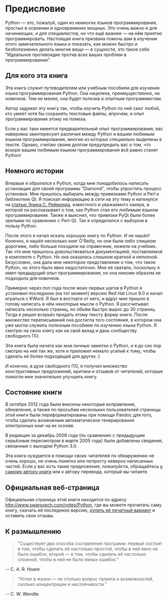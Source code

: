 # Предисловие

Python — это, пожалуй, один из немногих языков программирования, простых в
освоении и одновременно мощных. Это очень важно и для начинающих, и для
специалистов, но что ещё важнее — на нём приятно программировать. Настоящая
книга призвана помочь вам в изучении этого замечательного языка и показать,
как можно быстро и безболезненно делать многие вещи — в сущности, это такое
себе "Идеальное противоядие против всех ваших проблем в программировании".

## Для кого эта книга

Эта книга служит путеводителем или учебным пособием для изучения языка
программирования Python. Она нацелена, преимущественно, на новичков. Тем не
менее, она будет полезна и опытным программистам.

Автор задумал эту книгу так, чтобы изучить Python по ней смог любой, кто умеет
хотя бы сохранять текстовые файлы, впрочем, и опыт программирования этому не
помеха.

Если у вас таки имеется предварительный опыт программирования, вас наверняка
заинтересуют различия между Python и вашим любимым языком программирования,
многие из которых специально выделены в тексте. Однако, считаю своим долгом
предупредить вас о том, что вскоре вашим любимым языком программирования всё
равно станет Python!

## Немного истории

Впервые я обратился к Python, когда мне понадобилось написать установщик для
своей программы "Diamond", чтобы упростить процесс установки. Мне пришлось
выбирать между привязками Python и Perl к библиотеке Qt. Я поискал информацию
в сети на эту тему и наткнулся на
[статью Эрика С. Реймонда](http://pythonology.org/success&story=esr),
известного и уважаемого хакера, в которой он рассказывает о том, как Python
стал его любимым языком программирования. Также я выяснил, что привязки PyQt
были более зрелыми по сравнению с Perl-Qt. Так я определился с выбором в пользу
Python.

После этого я начал искать хорошую книгу по Python. И не нашёл! Конечно, я
нашёл несколько книг O'Reilly, но они были либо слишком дорогими, либо больше
походили на справочник, нежели на учебник. Так что мне пришлось довольствоваться
документацией, поставляемой в комплекте с Python. Но она оказалась слишком
краткой и неполной. Безусловно, она дала мне некоторое представление о том,
что такое Python, но этого было явно недостаточно. Мне её хватало, поскольку
я имел предыдущий опыт программирования, но она никоим образом не подходила
для новичков.

Примерно через пол года после моих первых шагов в Python я установил последнюю
(на тот момент) версию Red Hat Linux 9.0 и начал играться с KWord. Я был в
восторге от него, и вдруг мне пришло в голову написать в нём некоторые мысли
о Python. Я рассчитывал написать несколько страниц, но объём быстро вырос до 30
страниц. Тогда я решил всерьёз придать этому тексту форму книги. После
_множества_ переписываний она достигла того состояния, в котором она уже могла
служить полезным пособием по изучению языка Python. Я смотрю на свою книгу как
на свой вклад и дань сообществу свободного ПО.

Эта книга была начата как мои личные заметки о Python, и я до сих пор смотрю
на неё так же, хотя и приложил немало усилий к тому, чтобы сделать её более
подходящей для других :)

И конечно, в духе свободного ПО, я получил множество конструктивных предложений,
критики и отзывов от читателей, которые
помогли мне значительно улучшить книгу.

## Состояние книги

В октябре 2012 года были внесены некоторые исправления, обновления, а также по
просьбам нескольких пользователей страницы этой книги были переформатированы при
помощи Pandoc для того, чтобы сделать возможным автоматическое генерирование
электронных книг на их основе.

В редакции за декабрь 2008 года (по сравнению с предыдущим серьёзным пересмотром
в марте 2005 года) были добавлены сведения, связанные с выходом Python 3.0.

Эта книга нуждается в помощи своих читателей по обнаружению не очень хорошо,
не очень понятно или попросту неверно написанных частей. Если у вас есть
такие предложения, пожалуйста, обращайтесь
[к самому автору книги](http://www.swaroopch.com/contact/) или
к автору перевода, который вы читаете.

## Официальная веб-страница

Официальная страница этой книги находится по адресу
http://www.swaroopch.com/notes/Python, где вы можете прочитать саму книгу,
скачать её последнюю версию,
[купить её печатный вариант](http://www.swaroopch.com/buybook) и оставить
свои отзывы.

## К размышлению

> "Существует два способа составления программ: первый состоит в том, чтобы
> сделать её настолько простой, чтобы в ней явно не было ошибок; второй — в
> том, чтобы сделать её настолько сложной, чтобы в ней не было явных ошибок."

-- C. A. R. Hoare

> "Успех в жизни — не столько вопрос таланта и возможностей, сколько
> концентрации и настойчивости."

-- C. W. Wendte
